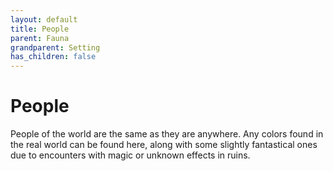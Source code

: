 ```yaml
---
layout: default
title: People
parent: Fauna
grandparent: Setting
has_children: false
---
```


# People

People of the world are the same as they are anywhere. Any colors found in the real world can be found here, along with some slightly fantastical ones due to encounters with magic or unknown effects in ruins.
